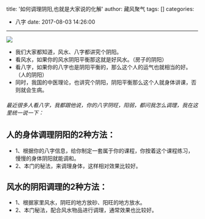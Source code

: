 title: '如何调理阴阳,也就是大家说的化解'
author: 藏风聚气
tags: []
categories:
  - 八字
date: 2017-08-03 14:26:00
---
 
 
 ![](http://fs-image.pull.net.cn/17-8-3/76230750.jpg!800)
 
 
 - 我们大家都知道，风水、八字都讲究个阴阳。
  - 看风水，如果你的风水阴阳平衡那这就是好风水。（房子的阴阳）
  - 看八字，如果你的八字也是阴阳平衡的，那么这个人的运气也就相当的好。（人的阴阳）       
  - 同时，我国的中医理论，也讲究个阴阳，阴阳平衡那么这个人就身体讲课，否则就会生病。
        

        
        
   ###### 最近很多人看八字，我都跟他说，你的八字阴旺，阳弱，都问我怎么调理，我在这里统一说一下：

人的身体调理阴阳的2种方法：
------
   - 1、根据你的八字信息，给你制定一套属于你的课程，你按着这个课程练习，慢慢的身体阴阳就能调和。
   - 2、本门的秘法，来调理身体，这样相对效果比较好。

风水的阴阳调理的2种方法：
------   
  - 1、根据家里风水，阴旺的地方放砂、阳旺的地方放水。
  - 2、本门秘法，配合风水物品进行调理，通常效果也比较好。